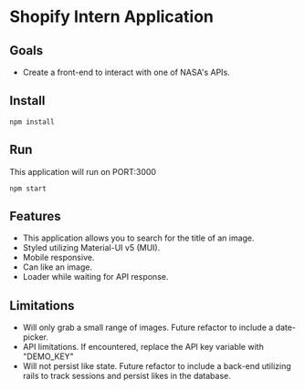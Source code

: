 # Shopify Intern Application

## Goals

- Create a front-end to interact with one of NASA's APIs.

## Install

```
npm install
```

## Run

This application will run on PORT:3000

```
npm start
```

## Features

- This application allows you to search for the title of an image.
- Styled utilizing Material-UI v5 (MUI).
- Mobile responsive.
- Can like an image.
- Loader while waiting for API response.

## Limitations

- Will only grab a small range of images. Future refactor to include a date-picker.
- API limitations. If encountered, replace the API key variable with "DEMO_KEY"
- Will not persist like state. Future refactor to include a back-end utilizing rails to track sessions and persist likes in the database.
